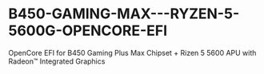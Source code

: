 # B450-GAMING-MAX---RYZEN-5-5600G-OPENCORE-EFI
OpenCore EFI for B450 Gaming Plus Max Chipset + Rizen 5 5600 APU with Radeon™ Integrated Graphics
